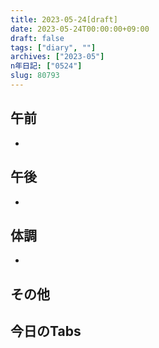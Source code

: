 ```yaml
---
title: 2023-05-24[draft]
date: 2023-05-24T00:00:00+09:00
draft: false
tags: ["diary", ""]
archives: ["2023-05"]
n年日記: ["0524"]
slug: 80793
---
```

## 午前
- 
## 午後
- 
## 体調
- 
## その他
## 今日のTabs